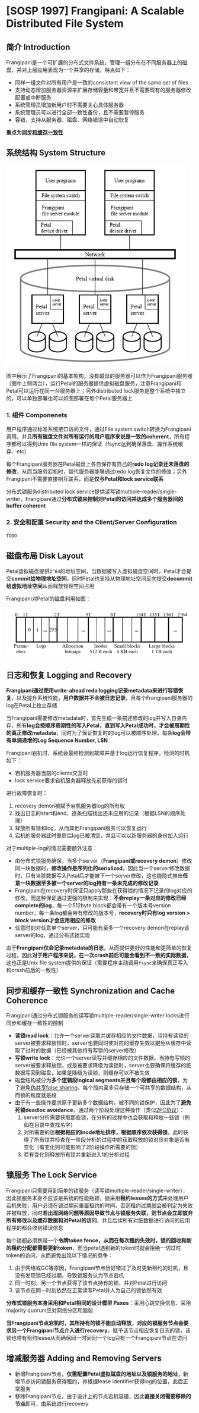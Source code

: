# [SOSP 1997] Frangipani: A Scalable Distributed File System

## 简介 Introduction

Frangipani是一个可扩展的分布式文件系统，管理一组分布在不同服务器上的磁盘，并对上层应用表现为一个共享的存储，特点如下：

- 同样一组文件对所有用户是一致的consistent view of the same set of files
- 支持动态增加服务器资源来扩展存储容量和带宽并且不需要现有的服务器修改配置或中断服务
- 系统管理员增加新用户时不需要关心具体服务器
- 系统管理员可以进行全部一致性备份，且不需要暂停服务
- 容错，支持从服务器、磁盘、网络错误中自动恢复
  
**重点为[同步和缓存一致性](#同步和缓存一致性-synchronization-and-cache-coherence)**

## 系统结构 System Structure

![fran1](images/fran1.png)

图中展示了Frangipani的基本架构，没有磁盘的服务器可以作为Frangipani服务器（图中上侧两台），运行Petal的服务器提供虚拟磁盘服务，注意Frangipani和Petal可以运行在同一台服务器上；另外distributed lock服务是整个系统中独立的，可以单独部署也可以如图部署在每个Petal服务器上

### 1. 组件 Componenets

用户程序通过标准系统接口访问文件，通过File system switch转换为Frangipani调用，并且**所有磁盘文件对所有运行的用户程序来说是一致的coherent**，所有程序都可以得到Unix file system一样的保证（fsync达到确保落盘、操作系统缓存、etc）

每个Frangipani服务器在Petal磁盘上各自保存有自己的**redo log记录还未落盘的修改**，从而当服务宕机时，替代服务器能够通过redo log恢复文件的修改；另外Frangipani不需要直接相互联系，而是**仅与Petal和lock service联系**

分布式锁服务distributed lock service提供读写锁multiple-reader/single-writer，Frangipani通过**分布式锁来控制对Petal的访问并达成多个服务器间的buffer coherent**

### 2. 安全和配置 Security and the Client/Server Configuration

`TODO`

## 磁盘布局 Disk Layout

Petal虚拟磁盘提供`2^64`的地址空间，当数据被写入虚拟磁盘空间时，Petal才会提交**commit给物理地址空间**，同时Petal也支持从物理地址空间反向提交**decommit给虚拟地址空间**从而释放物理空间占用

Frangipani对Petal的磁盘利用如图：

![fran2](images/fran2.png)

## 日志和恢复 Logging and Recovery

**Frangipani通过使用write-ahead redo logging记录metadata来进行容错恢复**，以及提升系统性能，**用户数据并不会被日志记录**，且每个Frangipani服务器的log在Petal上独立存储

当Frangipani需要修改metadata时，首先生成一条描述修改的log并写入自身内存，所有**log会按顺序周期性的写入Petal，直到写入Petal成功时，才会被周期性的真正修改metadata**，同时为了保证恢复时的log可以被顺序处理，每条**log会带有单调递增的Log Sequence Number, LSN**

Frangipani宕机时，系统会最终检测到故障并基于log运行恢复程序，检测的时机如下：

- 宕机服务器当前的clients交互时
- lock service要求宕机服务器释放先前获得的锁时

进行故障恢复时：

1. recovery demon被赋予宕机服务器log的所有权
2. 找出日志的start和end，逐条扫描找出还未应用的记录（根据LSN的顺序处理）
3. 释放所有锁和log，从而其他Frangipani服务可以恢复运行
4. 宕机的服务器此时重启后log已被清空，并且可以以新服务器的身份加入运行

对于multiple-log的情况需要额外注意：

- 由分布式锁服务确保，当多个server（**Frangipani或recovery demon**）修改同一块数据时，**修改操作是序列化的serialized**，因此当一个server修改数据时，只有当脏数据写入Petal后才能被下一个server修改，这也能隐式推出**任意一块数据至多被一个server的log持有一条未完成的修改记录**
- Frangipani在recovery时保证只apply那些在获得锁的情况下记录的log对应的修改，而这种保证通过更强的限制来实现：**不会replay一条对应的修改已经complete的log**，每一个512byte block都会带有一个版本号version number，每一条log都会带有修改的版本号，**recovery时只有log version > block version才会应用相应的修改**
- 任意时刻对任意单个server，只可能有至多一个recovery demon在replay该server的log，通过分布式锁实现

由于**Frangipani仅会记录metadata的日志**，从而提供更好的性能和更简单的恢复过程，因此**对于用户程序来说，在一次crash前后可能会看到不一致的实际数据**，这也正是Unix file system提供的保证（需要程序主动调用`fsync`来确保真正写入和crash前后的一致性）

## 同步和缓存一致性 Synchronization and Cache Coherence

Frangipani通过分布式锁服务的读写锁multiple-reader/single-writer locks进行同步和缓存一致性的控制

- **读锁read lock**：允许一个server读取并缓存相应的文件数据，当持有读锁的server被要求释放锁时，server也要同时使对应的缓存失效以避免从缓存中读取了过时的数据（已经被其他持有写锁的server修改）
- **写锁write lock**：允许一个server读写并缓存相应的文件数据，当持有写锁的server被要求释放锁，或是被要求降级为读锁时，server也要确保将缓存的脏数据写回到磁盘，如果是降级为读锁，则缓存可以不被失效
- 磁盘结构被分为**多个逻辑段logical segments并且每个段都由相应的锁**，为了避免[伪共享false sharing](https://en.wikipedia.org/wiki/False_sharing)，每个段内至多只存储一个可共享的数据结构，从而锁的粒度就是段
- 由于有一些操作要求原子更新多个数据结构，被不同的锁保护，因此为了**避免死锁deadloc avoidance**，通过两个阶段处理这种操作（类似[2PC协议](https://en.wikipedia.org/wiki/Two-phase_commit_protocol)）：
  1. server分析需要获取那些锁，在分析的过程中也会获取和释放一些锁（例如在目录中查找名字）
  2. 对所需要的锁**根据相应的inode地址排序，根据顺序依次获得锁**，此时获得了所有锁并检查在一阶段分析的过程中的获取释放的锁对应对象是否有变化（有变化则可能影响了2阶段操作所需要的锁）
  3. 若有变化则释放所有锁并重新进入1的分析过程

## 锁服务 The Lock Service

Frangipani只需要用到简单的锁服务（读写锁multiple-reader/single-writer），因此锁服务本身不应该是系统的性能瓶颈，锁采用**租约leases的方式**来处理用户宕机失败，用户必须在锁过期前重置租约的时间，否则租约过期就会被判定为失败并被释放，同时**若出现网络问题等原因导致节点与锁服务失联，则节点会立即放弃所有修改以及缓存数据和对Petal的访问**，并且后续所有对脏数据进行访问的应用程序的都会收到错误信息

每个锁都必须携带一个**令牌token fence，从而在每次租约失效时，锁的回收和新的租约分配都需要更新token**，而当petal遇到新的token时就会拒绝一切过时token的访问，从而避免出现以下情况的竞争：

1. 由于网络或GC等原因，Frangipani节点恰好错过了及时更新租约的时机，且没有发现锁已经过期，导致锁服务认为节点宕机
2. 同一时刻，另一个节点获得了该节点持有的锁，并对Petal进行访问
3. 该节点在同一时刻依然在正常读写Petal并人为自己的锁依然有效

**分布式锁服务本身采用和Petal相同的设计模型 Paxos**：采用心跳交换信息、采用majority quorum应对网络分区和脑裂

**当Frangipani节点宕机时，其所持有的锁不能自动释放，对应的锁服务节点会要求另一个Frangipani节点介入进行recovery**，赋予该节点相应恢复日志的锁，该锁也带有租约lease从而确保同一时间同一个log只有一个Frangipani节点在访问

## 增减服务器 Adding and Removing Servers

- 新增Frangipani节点，**仅需配置Petal虚拟磁盘的地址以及锁服务的地址**，新增节点访问锁服务获得租约，并根据lease identifier获得log的位置，此后正常服务
- 移除Frangipani节点，由于设计上的节点宕机容错，因此**直接关闭需要移除的节点**即可，由系统进行recovery
